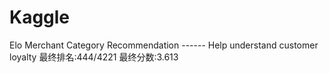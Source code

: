 
# Kaggle
Elo Merchant Category Recommendation  ------ Help understand customer loyalty
最终排名:444/4221
最终分数:3.613

